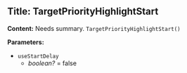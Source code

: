 ## Title: TargetPriorityHighlightStart

**Content:**
Needs summary.
`TargetPriorityHighlightStart()`

**Parameters:**
- `useStartDelay`
  - *boolean?* = false